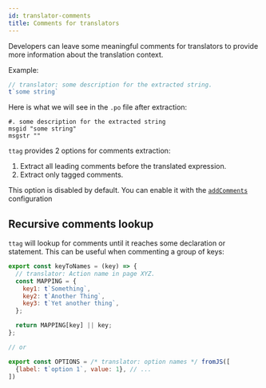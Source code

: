 ```yaml
---
id: translator-comments
title: Comments for translators
---
```


Developers can leave some meaningful comments for translators to provide more
information about the translation context.

Example:
```js
// translator: some description for the extracted string. 
t`some string`
```

Here is what we will see in the `.po` file after extraction:

```
#. some description for the extracted string
msgid "some string"
msgstr ""
```

`ttag` provides 2 options for comments extraction:

1. Extract all leading comments before the translated expression.
2. Extract only tagged comments.

This option is disabled by default. You can enable it with the [`addComments`](plugin-api.html#configaddcomments)
configuration

## Recursive comments lookup
`ttag` will lookup for comments until it reaches some declaration or statement.
This can be useful when commenting a group of keys:

```js
export const keyToNames = (key) => {
  // translator: Action name in page XYZ.
  const MAPPING = {
    key1: t`Something`,
    key2: t`Another Thing`,
    key3: t`Yet another thing`,
  };

  return MAPPING[key] || key;
};

// or

export const OPTIONS = /* translator: option names */ fromJS([
  {label: t`option 1`, value: 1}, // ...
])
```
